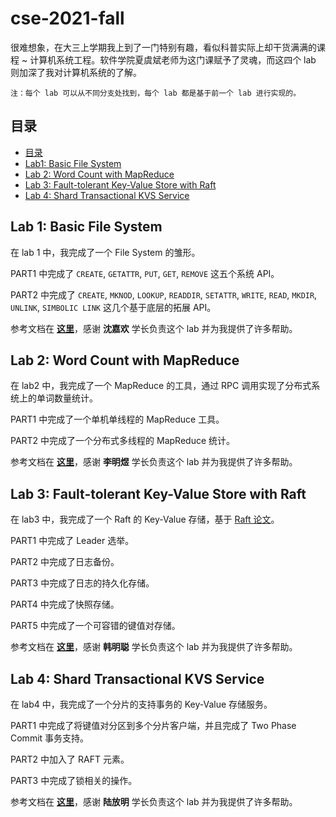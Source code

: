 # cse-2021-fall

很难想象，在大三上学期我上到了一门特别有趣，看似科普实际上却干货满满的课程 ~ 计算机系统工程。软件学院夏虞斌老师为这门课赋予了灵魂，而这四个 lab 则加深了我对计算机系统的了解。

`注：每个 lab 可以从不同分支处找到，每个 lab 都是基于前一个 lab 进行实现的。`

## 目录

- [目录](#目录)
- [Lab1: Basic File System](#Lab-1-Basic-File-System)
- [Lab 2: Word Count with MapReduce](#Lab-2-Word-Count-with-MapReduce)
- [Lab 3: Fault-tolerant Key-Value Store with Raft](#Lab-3-Fault-tolerant-Key-Value-Store-with-Raft)
- [Lab 4: Shard Transactional KVS Service](#Lab-4-Shard-Transactional-KVS-Service)
  
## Lab 1: Basic File System

在 lab 1 中，我完成了一个 File System 的雏形。

PART1 中完成了 `CREATE`, `GETATTR`, `PUT`, `GET`, `REMOVE` 这五个系统 API。

PART2 中完成了 `CREATE`, `MKNOD`, `LOOKUP`, `READDIR`, `SETATTR`, `WRITE`, `READ`, `MKDIR`, `UNLINK`, `SIMBOLIC LINK` 这几个基于底层的拓展 API。

参考文档在 [**这里**](https://ipads.se.sjtu.edu.cn/courses/cse/labs/lab1.html)，感谢 **沈嘉欢** 学长负责这个 lab 并为我提供了许多帮助。

## Lab 2: Word Count with MapReduce

在 lab2 中，我完成了一个 MapReduce 的工具，通过 RPC 调用实现了分布式系统上的单词数量统计。

PART1 中完成了一个单机单线程的 MapReduce 工具。

PART2 中完成了一个分布式多线程的 MapReduce 统计。

参考文档在 [**这里**](https://ipads.se.sjtu.edu.cn/courses/cse/labs/lab2.html)，感谢 **李明煜** 学长负责这个 lab 并为我提供了许多帮助。

## Lab 3: Fault-tolerant Key-Value Store with Raft

在 lab3 中，我完成了一个 Raft 的 Key-Value 存储，基于 [Raft 论文](https://ipads.se.sjtu.edu.cn/courses/cse/labs/lab3-assets/raft.pdf)。

PART1 中完成了 Leader 选举。

PART2 中完成了日志备份。

PART3 中完成了日志的持久化存储。

PART4 中完成了快照存储。

PART5 中完成了一个可容错的键值对存储。

参考文档在 [**这里**](https://ipads.se.sjtu.edu.cn/courses/cse/labs/lab3.html)，感谢 **韩明聪** 学长负责这个 lab 并为我提供了许多帮助。

## Lab 4: Shard Transactional KVS Service

在 lab4 中，我完成了一个分片的支持事务的 Key-Value 存储服务。

PART1 中完成了将键值对分区到多个分片客户端，并且完成了 Two Phase Commit 事务支持。

PART2 中加入了 RAFT 元素。

PART3 中完成了锁相关的操作。

参考文档在 [**这里**](https://ipads.se.sjtu.edu.cn/courses/cse/labs/lab4.html)，感谢 **陆放明** 学长负责这个 lab 并为我提供了许多帮助。

